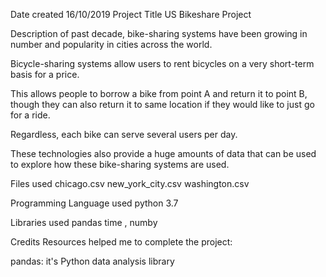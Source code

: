 Date created 16/10/2019 Project Title US Bikeshare Project

Description of past decade, bike-sharing systems have been growing in number and popularity in cities across the world. 

Bicycle-sharing systems allow users to rent bicycles on a very short-term basis for a price. 

This allows people to borrow a bike from point A and return it to point B, though they can also return it to same location if they would like to just go for a ride.

Regardless, each bike can serve several users per day.

These technologies also provide a huge amounts of data that can be used to explore how these bike-sharing systems are used.

Files used chicago.csv new_york_city.csv washington.csv

Programming Language used python 3.7

Libraries used pandas time , numby

Credits Resources helped me to complete the project:

pandas: it's Python data analysis library

